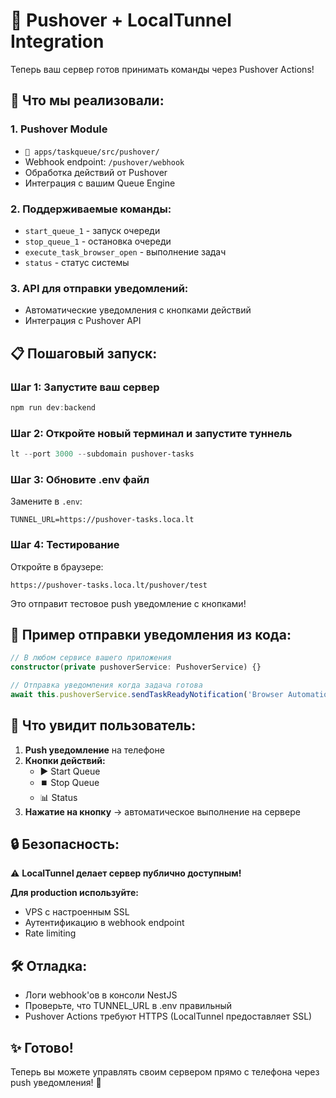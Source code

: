 # 🎯 Pushover + LocalTunnel Integration

Теперь ваш сервер готов принимать команды через Pushover Actions!

## 🚀 Что мы реализовали:

### 1. **Pushover Module**
- `📁 apps/taskqueue/src/pushover/`
- Webhook endpoint: `/pushover/webhook`
- Обработка действий от Pushover
- Интеграция с вашим Queue Engine

### 2. **Поддерживаемые команды:**
- `start_queue_1` - запуск очереди
- `stop_queue_1` - остановка очереди
- `execute_task_browser_open` - выполнение задач
- `status` - статус системы

### 3. **API для отправки уведомлений:**
- Автоматические уведомления с кнопками действий
- Интеграция с Pushover API

## 📋 Пошаговый запуск:

### Шаг 1: Запустите ваш сервер
```powershell
npm run dev:backend
```

### Шаг 2: Откройте новый терминал и запустите туннель
```powershell
lt --port 3000 --subdomain pushover-tasks
```

### Шаг 3: Обновите .env файл
Замените в `.env`:
```
TUNNEL_URL=https://pushover-tasks.loca.lt
```

### Шаг 4: Тестирование
Откройте в браузере:
```
https://pushover-tasks.loca.lt/pushover/test
```

Это отправит тестовое push уведомление с кнопками!

## 🔧 Пример отправки уведомления из кода:

```typescript
// В любом сервисе вашего приложения
constructor(private pushoverService: PushoverService) {}

// Отправка уведомления когда задача готова
await this.pushoverService.sendTaskReadyNotification('Browser Automation Task');
```

## 📱 Что увидит пользователь:

1. **Push уведомление** на телефоне
2. **Кнопки действий:**
   - ▶️ Start Queue
   - ⏹️ Stop Queue
   - 📊 Status
3. **Нажатие на кнопку** → автоматическое выполнение на сервере

## 🔒 Безопасность:

⚠️ **LocalTunnel делает сервер публично доступным!**

**Для production используйте:**
- VPS с настроенным SSL
- Аутентификацию в webhook endpoint
- Rate limiting

## 🛠 Отладка:

- Логи webhook'ов в консоли NestJS
- Проверьте, что TUNNEL_URL в .env правильный
- Pushover Actions требуют HTTPS (LocalTunnel предоставляет SSL)

## ✨ Готово!

Теперь вы можете управлять своим сервером прямо с телефона через push уведомления! 🎉
